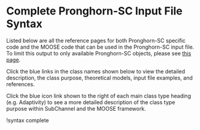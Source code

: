 # Complete Pronghorn-SC Input File Syntax

Listed below are all the reference pages for both Pronghorn-SC specific code and the
MOOSE code that can be used in the Pronghorn-SC input file. To limit this output to
only available Pronghorn-SC objects, please see [this page](subchannel_only.md).

Click the blue links in the class names shown below to view the detailed
description, the class purpose, theoretical models, input file examples, and
references.

Click the blue icon link shown to the right of each main class type heading
(e.g. Adaptivity) to see a more detailed description of the class type purpose
within SubChannel and the MOOSE framework.

!syntax complete